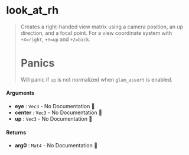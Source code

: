 # look\_at\_rh

>  Creates a right-handed view matrix using a camera position, an up direction, and a focal
>  point.
>  For a view coordinate system with `+X=right`, `+Y=up` and `+Z=back`.
>  # Panics
>  Will panic if `up` is not normalized when `glam_assert` is enabled.

#### Arguments

- **eye** : `Vec3` \- No Documentation 🚧
- **center** : `Vec3` \- No Documentation 🚧
- **up** : `Vec3` \- No Documentation 🚧

#### Returns

- **arg0** : `Mat4` \- No Documentation 🚧